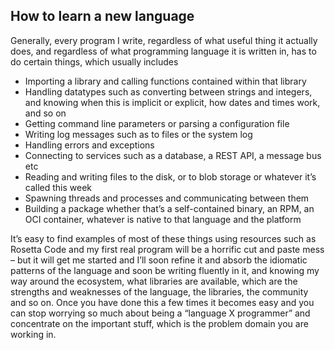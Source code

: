 ## How to learn a new language
Generally, every program I write, regardless of what useful thing it actually does, and regardless of what programming language it is written in, has to do certain things, which usually includes

* Importing a library and calling functions contained within that library
* Handling datatypes such as converting between strings and integers, and knowing when this is implicit or explicit, how dates and times work, and so on
* Getting command line parameters or parsing a configuration file
* Writing log messages such as to files or the system log
* Handling errors and exceptions
* Connecting to services such as a database, a REST API, a message bus etc
* Reading and writing files to the disk, or to blob storage or whatever it’s called this week
* Spawning threads and processes and communicating between them
* Building a package whether that’s a self-contained binary, an RPM, an OCI container, whatever is native to that language and the platform

It’s easy to find examples of most of these things using resources such as Rosetta Code and my first real program will be a horrific cut and paste mess – but it will get me started and I’ll soon refine it and absorb the idiomatic patterns of the language and soon be writing fluently in it, and knowing my way around the ecosystem, what libraries are available, which are the strengths and weaknesses of the language, the libraries, the community and so on. Once you have done this a few times it becomes easy and you can stop worrying so much about being a “language X programmer” and concentrate on the important stuff, which is the problem domain you are working in. 